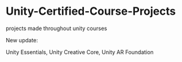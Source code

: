# Unity-Certified-Course-Projects
projects made throughout unity courses

New update:

Unity Essentials, Unity Creative Core, Unity AR Foundation
